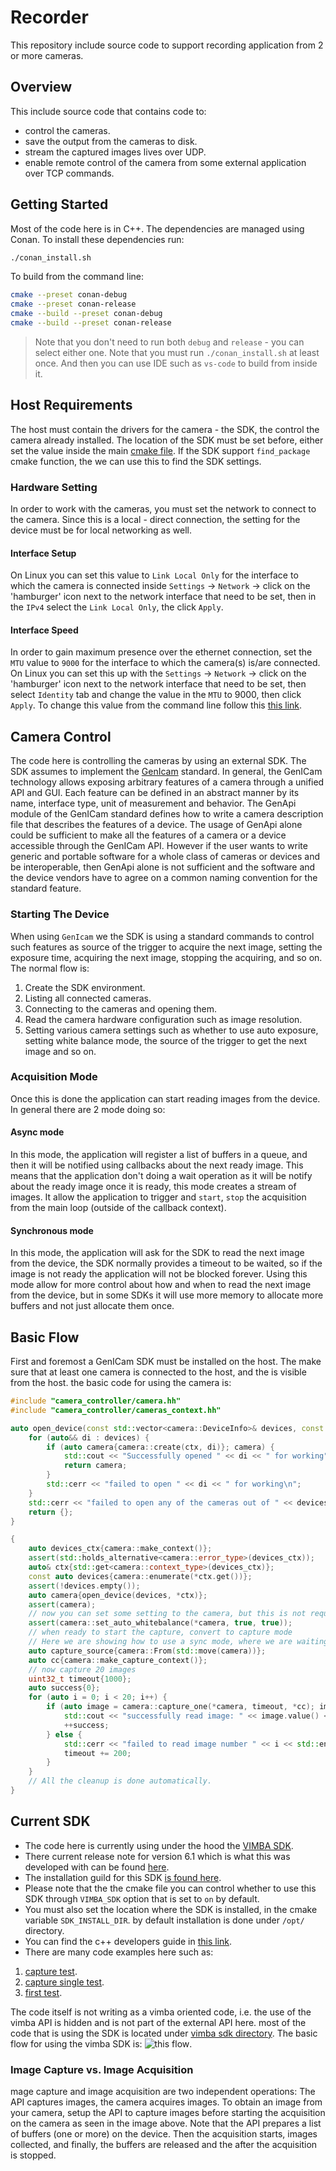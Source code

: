 # Recorder
This repository include source code to support recording application from 2 or more cameras.

## Overview
This include source code that contains code to:
- control the cameras.
- save the output from the cameras to disk.
- stream the captured images lives over UDP.
- enable remote control of the camera from some external application over TCP commands.

## Getting Started
Most of the code here is in C++.
The dependencies are managed using Conan.
To install these dependencies run:
```bash
./conan_install.sh
```
To build from the command line:
```bash
cmake --preset conan-debug
cmake --preset conan-release
cmake --build --preset conan-debug
cmake --build --preset conan-release
```
> Note that you don't need to run both `debug` and `release` - you can select either one.
> Note that you must run `./conan_install.sh` at least once. And then you can use IDE such as `vs-code` to build from inside it.

## Host Requirements
The host must contain the drivers for the camera - the SDK, the control the camera already installed.
The location of the SDK must be set before, either set the value inside the main [cmake file](https://github.com/boazsade/genicam-poc/blob/1119f098f331200ccce54fb7fcbdbddccb6bec11/CMakeLists.txt).
If the SDK support `find_package` cmake function, the we can use this to find the SDK settings.
### Hardware Setting
In order to work with the cameras, you must set the network to connect to the camera. Since this is a local - direct connection, the setting for the device must be for local networking as well.
#### Interface Setup
On Linux you can set this value to `Link Local Only` for the interface to which the camera is connected inside `Settings` -> `Network` -> click on the 'hamburger' icon next to the network interface that need to be set, then in the `IPv4` select the `Link Local Only`, the click `Apply`.
#### Interface Speed
In order to gain maximum presence over the ethernet connection, set the `MTU` value to `9000` for the interface to which the camera(s) is/are connected. On Linux you can set this up with the `Settings` -> `Network` -> click on the 'hamburger' icon next to the network interface that need to be set, then select `Identity` tab and change the value in the `MTU` to 9000, then click `Apply`.
To change this value from the command line follow this [this link](https://www.baeldung.com/linux/maximum-transmission-unit-change-size).

## Camera Control
The code here is controlling the cameras by using an external SDK. The SDK assumes to implement the [GenIcam](https://www.emva.org/wp-content/uploads/GenICam_SFNC_2_2.pdf) standard.
In general, the GenICam technology allows exposing arbitrary features of a camera through a
unified API and GUI. Each feature can be defined in an abstract manner by its name, interface
type, unit of measurement and behavior. The GenApi module of the GenICam standard defines
how to write a camera description file that describes the features of a device.
The usage of GenApi alone could be sufficient to make all the features of a camera or a device
accessible through the GenICam API. However if the user wants to write generic and portable
software for a whole class of cameras or devices and be interoperable, then GenApi alone is not
sufficient and the software and the device vendors have to agree on a common naming
convention for the standard feature.
### Starting The Device
When using `GenIcam` we the SDK is using a standard commands to control such features as source of the trigger to acquire the next image, setting the exposure time, acquiring the next image, stopping the acquiring, and so on.
The normal flow is:
1. Create the SDK environment.
2. Listing all connected cameras.
3. Connecting to the cameras and opening them.
4. Read the camera hardware configuration such as image resolution.
5. Setting various camera settings such as whether to use auto exposure, setting white balance mode, the source of the trigger to get the next image and so on.
### Acquisition Mode
Once this is done the application can start reading images from the device.
In general there are 2 mode doing so:
#### Async mode
In this mode, the application will register a list of buffers in a queue, and then it will be notified using callbacks about the next ready image.
This means that the application don't doing a wait operation as it will be notify about the ready image once it is ready, this mode creates a stream of images.
It allow the application to trigger and `start`, `stop` the acquisition from the main loop (outside of the callback context).
#### Synchronous mode
In this mode, the application will ask for the SDK to read the next image from the device, the SDK normally provides a timeout to be waited, so if the image is not ready the application will not be blocked forever.
Using this mode allow for more control about how and when to read the next image from the device, but in some SDKs it will use more memory to allocate more buffers and not just allocate them once.

## Basic Flow
First and foremost a GenICam SDK must be installed on the host.
The make sure that at least one camera is connected to the host, and the is visible from the host.
the basic code for using the camera is:
```cpp
#include "camera_controller/camera.hh"
#include "camera_controller/cameras_context.hh"

auto open_device(const std::vector<camera::DeviceInfo>& devices, const camera::Context& ctx) -> std::shared_ptr<camera::IdleCamera> {
    for (auto&& di : devices) {
        if (auto camera{camera::create(ctx, di)}; camera) {
            std::cout << "Successfully opened " << di << " for working" << std::endl;
            return camera;
        }
        std::cerr << "failed to open " << di << " for working\n";
    }
    std::cerr << "failed to open any of the cameras out of " << devices.size() << "\n";
    return {};
}

{
    auto devices_ctx{camera::make_context()};                           // create the SDK context
    assert(std::holds_alternative<camera::error_type>(devices_ctx));    // make sure we successfully created it
    auto& ctx{std::get<camera::context_type>(devices_ctx)};             // extract the context
    const auto devices{camera::enumerate(*ctx.get())};                  // list all available cameras
    assert(!devices.empty());
    auto camera{open_device(devices, *ctx)};                            // get one available camera from the list
    assert(camera);
    // now you can set some setting to the camera, but this is not required
    assert(camera::set_auto_whitebalance(*camera, true, true));
    // when ready to start the capture, convert to capture mode
    // Here we are showing how to use a sync mode, where we are waiting for the next image to be ready
    auto capture_source{camera::From(std::move(camera))};
    auto cc{camera::make_capture_context()};
    // now capture 20 images
    uint32_t timeout{1000};
    auto success{0};
    for (auto i = 0; i < 20; i++) {
        if (auto image = camera::capture_one(*camera, timeout, *cc); image) {
            std::cout << "successfully read image: " << image.value() << std::endl;
            ++success;
        } else {
            std::cerr << "failed to read image number " << i << std::endl;
            timeout += 200;
        }
    }
    // All the cleanup is done automatically.   
}
```

## Current SDK
- The code here is currently using under the hood the [VIMBA SDK](https://www.alliedvision.com/en/products/software/vimba-x-sdk/).
- There current release note for version 6.1 which is what this was developed with can be found [here](https://docs.alliedvision.com/Vimba_ReleaseNotes/ARM.html#summary).
- The installation guild for this SDK [is found here](https://www.alliedvision.com/fileadmin/content/documents/products/software/software/Vimba/appnote/Vimba_installation_under_Linux.pdf).
- Please note that the the cmake file you can control whether to use this SDK through `VIMBA_SDK` option that is set to `on` by default.
- You must also set the location where the SDK is installed, in the cmake variable  `SDK_INSTALL_DIR`. by default installation is done under `/opt/` directory.
- You can find the c++ developers guide in [this link](https://docs.alliedvision.com/Vimba_X/Vimba_X_DeveloperGuide/cppAPIManual.html#transforming-images).
- There are many code examples here such as:
1. [capture test](https://github.com/boazsade/genicam-poc/tree/main/tests/capture_test).
2. [capture single test](https://github.com/boazsade/genicam-poc/blob/1119f098f331200ccce54fb7fcbdbddccb6bec11/tests/capture_single_test/main.cpp).
3. [first test](https://github.com/boazsade/genicam-poc/blob/1119f098f331200ccce54fb7fcbdbddccb6bec11/tests/first_case/program.cpp).

The code itself is not writing as a vimba oriented code, i.e. the use of the vimba API is hidden and is not part of the external API here. most of the code that is using the SDK is located under [vimba sdk directory](http://192.168.200.3:7990/projects/DAA/repos/recorder4cameras/browse/libs/camera_controller/vimba).
The basic flow for using the vimba SDK is:
![this flow](https://docs.alliedvision.com/Vimba_X/Vimba_X_DeveloperGuide/_images/VmbCPP_asynchronous.png).
### Image Capture vs. Image Acquisition
mage capture and image acquisition are two independent operations: The API captures images, the camera acquires images. To obtain an image from your camera, setup the API to capture images before starting the acquisition on the camera as seen in the image above.
Note that the API prepares a list of buffers (one or more) on the device. Then the acquisition starts, images collected, and finally, the buffers are released and the after the acquisition is stopped.
